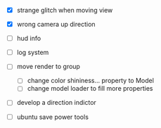 - [x] strange glitch when moving view
- [x] wrong camera up direction
- [ ] hud info 
- [ ] log system

- [ ] move render to group
   - [ ] change color shininess... property to Model
   - [ ] change model loader to fill more properties
- [ ] develop a direction indictor
- [ ] ubuntu save power tools